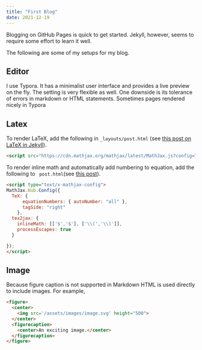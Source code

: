 ```yaml
---
title: "First Blog"
date: 2021-12-19
---
```


Blogging on GitHub Pages is quick to get started. Jekyll, however, seems to require some effort to learn it well. 

The following are some of my setups for my blog.

## Editor

I use Typora. It has a minimalist user interface and provides a live preview on the fly. The setting is very flexible as well. One downside is its tolerance of errors in markdown or HTML statements. Sometimes pages rendered nicely in Typora 

## Latex

To render LaTeX, add the following in `_layouts/post.html` (see [this post on LaTeX in Jekyll](http://www.iangoodfellow.com/blog/jekyll/markdown/tex/2016/11/07/latex-in-markdown.html)).

```html
<script src="https://cdn.mathjax.org/mathjax/latest/MathJax.js?config=TeX-AMS-MML_HTMLorMML" type="text/javascript"></script>
```

 To render inline math and automatically add numbering to equation, add the following to ` post.html`(see [this post](https://stackoverflow.com/questions/59141529/mathjax-equation-numbers-do-not-show-using-jekyll-on-github-pages)).

```html
<script type="text/x-mathjax-config">
MathJax.Hub.Config({
  TeX: {
      equationNumbers: { autoNumber: "all" },
      tagSide: "right"
    },
  tex2jax: {
    inlineMath: [['$','$'], ['\\(','\\)']],
    processEscapes: true
  }

});
</script>
```

## Image

Because figure caption is not supported in Markdown HTML is used directly to include images. For example,

```html
<figure>
  <center>
    <img src='/assets/images/image.svg' height="500">
  </center>
  <figurecaption>
    <center>An exciting image.</center>
  </figurecaption>
</figure>
```


